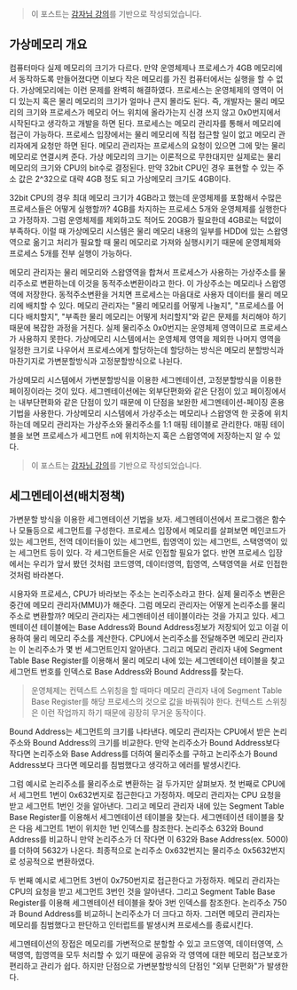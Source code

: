 > 이 포스트는 [감자님 강의](https://www.inflearn.com/course/%EB%B9%84%EC%A0%84%EA%B3%B5%EC%9E%90-%EC%9A%B4%EC%98%81%EC%B2%B4%EC%A0%9C/dashboard '인프런 강의')를 기반으로 작성되었습니다.

## 가상메모리 개요

컴퓨터마다 실제 메모리의 크기가 다르다. 만약 운영체제나 프로세스가 4GB 메모리에서 동작하도록 만들어졌다면 이보다 작은 메모리를 가진 컴퓨터에서는 실행을 할 수 없다. 가상메모리에는 이런 문제를 완벽히 해결하였다. 프로세스는 운영체제의 영역이 어디 있는지 혹은 물리 메모리의 크기가 얼마나 큰지 몰라도 된다. 즉, 개발자는 물리 메모리의 크기와 프로세스가 메모리 어느 위치에 올라가는지 신경 쓰지 않고 0x0번지에서 시작된다고 생각하고 개발을 하면 된다. 프로세스는 메모리 관리자를 통해서 메모리에 접근이 가능하다. 프로세스 입장에서는 물리 메모리에 직접 접근할 일이 없고 메모리 관리자에게 요청만 하면 된다. 메모리 관리자는 프로세스의 요청이 있으면 그에 맞는 물리 메모리로 연결시켜 준다. 가상 메모리의 크기는 이론적으로 무한대지만 실제로는 물리 메모리의 크기와 CPU의 bit수로 결정된다. 만약 32bit CPU인 경우 표현할 수 있는 주소 값은 2^32으로 대략 4GB 정도 되고 가상메모리 크기도 4GB이다.

32bit CPU의 경우 최대 메모리 크기가 4GB라고 했는데 운영체제를 포함해서 수많은 프로세스들은 어떻게 실행할까? 4GB를 차지하는 프로세스 5개와 운영체제를 실행한다고 가정하자. 그럼 운영체제를 제외하고도 적어도 20GB가 필요한데 4GB로는 턱없이 부족하다. 이럴 때 가상메모리 시스템은 물리 메모리 내용의 일부를 HDD에 있는 스왑영역으로 옮기고 처리가 필요할 때 물리 메모리로 가져와 실행시키기 때문에 운영체제와 프로세스 5개를 전부 실행이 가능하다.

메모리 관리자는 물리 메모리와 스왑영역을 합쳐서 프로세스가 사용하는 가상주소를 물리주소로 변환하는데 이것을 동적주소변환이라고 한다. 이 가상주소는 메모리나 스왑영역에 저장한다. 동적주소변환을 거치면 프로세스는 마음대로 사용자 데이터를 물리 메모리에 배치할 수 있다. 메모리 관리자는 "물리 메모리를 어떻게 나눌지", "프로세스를 어디다 배치할지", "부족한 물리 메모리는 어떻게 처리할지"와 같은 문제를 처리해야 하기 때문에 복잡한 과정을 거친다. 실제 물리주소 0x0번지는 운영체제 영역이므로 프로세스가 사용하지 못한다. 가상메모리 시스템에서는 운영체제 영역을 제외한 나머지 영역을 일정한 크기로 나우어서 프로세스에게 할당하는데 할당하는 방식은 메모리 분할방식과 마찬기지로 가변분할방식과 고정분할방식으로 나뉜다.

가상메모리 시스템에서 가변분할방식을 이용한 세그멘테이션, 고정분할방식을 이용한 페이징이라는 것이 있다. 세그멘테이션에는 외부단편화와 같은 단점이 있고 페이징에서는 내부단편화와 같은 단점이 있기 때문에 이 단점을 보완한 세그멘테이션-페이징 혼용기법을 사용한다. 가상메모리 시스템에서 가상주소는 메모리나 스왑영역 한 곳중에 위치하는데 메모리 관리자는 가상주소와 물리주소를 1:1 매핑 테이블로 관리한다. 매핑 테이블을 보면 프로세스가 세그먼트 n에 위치하는지 혹은 스왑영역에 저장하는지 알 수 있다.

> 이 포스트는 [감자님 강의](https://www.inflearn.com/course/%EB%B9%84%EC%A0%84%EA%B3%B5%EC%9E%90-%EC%9A%B4%EC%98%81%EC%B2%B4%EC%A0%9C/dashboard '인프런 강의')를 기반으로 작성되었습니다.

## 세그멘테이션(배치정책)

가변분할 방식을 이용한 세그멘테이션 기법을 보자. 세그멘테이션에서 프로그램은 함수나 모듈등으로 세그먼트를 구성한다. 프로세스 입장에서 메모리를 살펴보면 메인코드가 있는 세그먼트, 전역 데이터들이 있는 세그먼트, 힙영역이 있는 세그먼트, 스택영역이 있는 세그먼트 등이 있다. 각 세그먼트들은 서로 인접할 필요가 없다. 반면 프로세스 입장에서는 우리가 앞서 봤던 것처럼 코드영역, 데이터영역, 힙영역, 스택영역을 서로 인접한 것처럼 바라본다.

시용자와 프로세스, CPU가 바라보는 주소는 논리주소라고 한다. 실제 물리주소 변환은 중간에 메모리 관리자(MMU)가 해준다. 그럼 메모리 관리자는 어떻게 논리주소를 물리주소로 변환할까? 메모리 관리자는 세그멘테이션 테이블이라는 것을 가지고 있다. 세그멘테이션 테이블에는 Base Address와 Bound Address정보가 저장되어 있고 이걸 이용하여 물리 메모리 주소를 계산한다. CPU에서 논리주소를 전달해주면 메모리 관리자는 이 논리주소가 몇 번 세그먼트인지 알아낸다. 그리고 메모리 관리자 내에 Segment Table Base Register를 이용해서 물리 메모리 내에 있는 세그멘테이션 테이블을 찾고 세그먼트 번호를 인덱스로 Base Address와 Bound Address를 찾는다.

> 운영체제는 컨텍스트 스위칭을 할 때마다 메모리 관리자 내에 Segment Table Base Register를 해당 프로세스의 것으로 값을 바꿔줘야 한다. 컨텍스트 스위칭은 이런 작업까지 하기 때문에 굉장히 무거운 동작이다.

Bound Address는 세그먼트의 크기를 나타낸다. 메모리 관리자는 CPU에서 받은 논리주소와 Bound Address의 크기를 비교한다. 만약 논리주소가 Bound Address보다 작다면 논리주소와 Base Address를 더하여 물리주소를 구하고 논리주소가 Bound Address보다 크다면 메모리를 침범했다고 생각하고 에러를 발생시킨다.

그럼 예시로 논리주소를 물리주소로 변환하는 걸 두가지만 살펴보자. 첫 번째로 CPU에서 세그먼트 1번이 0x632번지로 접근한다고 가정하자. 메모리 관리자는 CPU 요청을 받고 세그먼트 1번인 것을 알아낸다. 그리고 메모리 관리자 내에 있는 Segment Table Base Register를 이용해서 세그멘테이션 테이블을 찾는다. 세그멘테이션 테이블을 찾은 다음 세그먼트 1번이 위치한 1번 인덱스를 참조한다. 논리주소 632와 Bound Address를 비교하니 만약 논리주소가 더 작다면 이 632와 Base Address(ex. 5000)를 더하여 5632가 나온다. 최종적으로 논리주소 0x632번지는 물리주소 0x5632번지로 성공적으로 변환하였다.

두 번째 예시로 세그먼트 3번이 0x750번지로 접근한다고 가정하자. 메모리 관리자는 CPU의 요청을 받고 세그먼트 3번인 것을 알아낸다. 그리고 Segment Table Base Register를 이용해 세그멘테이션 테이블을 찾아 3번 인덱스를 참조한다. 논리주소 750과 Bound Address를 비교하니 논리주소가 더 크다고 하자. 그러면 메모리 관리자는 메모리를 침범했다고 판단하고 인터럽트를 발생시켜 프로세스를 종료시킨다.

세그멘테이션의 장접은 메모리를 가변적으로 분할할 수 있고 코드영역, 데이터영역, 스택영역, 힙영역을 모두 처리할 수 있기 때문에 공유와 각 영역에 대한 메모리 접근보호가 편리하고 관리가 쉽다. 하지만 단점으로 가변분할방식의 단점인 "외부 단편화"가 발생한다.
